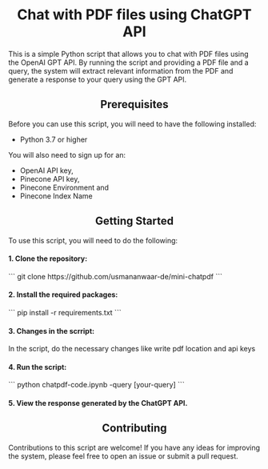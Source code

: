 <h1 align="center">Chat with PDF files using ChatGPT API</h1>

This is a simple Python script that allows you to chat with PDF files using the OpenAI GPT API. By running the script and providing a PDF file and a query, the system will extract relevant information from the PDF and generate a response to your query using the GPT API.

<h2 align="center">Prerequisites</h2>

Before you can use this script, you will need to have the following installed:

- Python 3.7 or higher

You will also need to sign up for an:

- OpenAI API key,
- Pinecone API key,
- Pinecone Environment and
- Pinecone Index Name

<h2 align="center">Getting Started</h2>

To use this script, you will need to do the following:

<h4>1. Clone the repository:</h4>
``` git clone https://github.com/usmananwaar-de/mini-chatpdf ```

<h4>2. Install the required packages:</h4>
``` pip install -r requirements.txt ```

<h4>3. Changes in the scrript:</h4>
   In the script, do the necessary changes like write pdf location and api keys

<h4>4. Run the script:</h4>
``` python chatpdf-code.ipynb -query [your-query] ```

<h4>5. View the response generated by the ChatGPT API.</h4>

<h2 align="center">Contributing</h2>

Contributions to this script are welcome! If you have any ideas for improving the system, please feel free to open an issue or submit a pull request.
